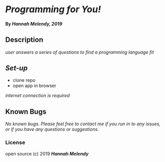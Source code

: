 # _Programming for You!_

#### By _Hannah Melendy, 2019_

## Description
_user answers a series of questions to find a programming language fit_

## _Set-up_

* clone repo
* open app in browser

_internet connection is required_

## Known Bugs

_No known bugs. Please feel free to contact me if you run in to any issues, or if you have any questions or suggestions._

### License

open source (c) 2019 **_Hannah Melendy_**
